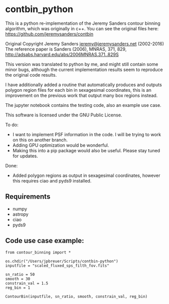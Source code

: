 # contbin_python

This is a python re-implementation of the Jeremy Sanders contour binning algorithm, which was originally in c++.
You can see the original files here: https://github.com/jeremysanders/contbin

Original Copyright Jeremy Sanders <jeremy@jeremysanders.net> (2002-2016)
The reference paper is Sanders (2006), MNRAS, 371, 829,
http://adsabs.harvard.edu/abs/2006MNRAS.371..829S

This version was translated to python by me, and might still contain some minor bugs, although the current implementation results seem to reproduce the original code results.

I have additionally added a routine that automatically produces and outputs polygon region files for each bin in sexagesimal coordinates, this is an improvement on the previous work that output many box regions instead.

The jupyter notebook contains the testing code, also an example use case.

This software is licensed under the GNU Public License.

To do:
- I want to implement PSF information in the code. I will be trying to work on this on another branch.
- Adding GPU optimization would be wonderful.
- Making this into a pip package would also be useful. Please stay tuned for updates.

Done:
- Added polygon regions as output in sexagesimal coordinates, however this requires ciao and pyds9 installed.

## Requirements 
- numpy
- astropy
- ciao
- pyds9

## Code use case example:
```
from contour_binning import *

os.chdir("/Users/jpbreuer/Scripts/contbin-python")
inputfile = "scaled_fluxed_sps_filth_fov.fits"

sn_ratio = 50
smooth = 30
constrain_val = 1.5
reg_bin = 1

ContourBin(inputfile, sn_ratio, smooth, constrain_val, reg_bin)
```
